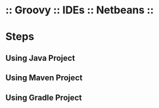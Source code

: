 ﻿:: Groovy :: IDEs :: Netbeans ::
================================

# Steps

## Using Java Project

## Using Maven Project

## Using Gradle Project

